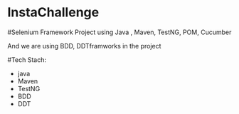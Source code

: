 # InstaChallenge

#Selenium Framework Project using Java , Maven, TestNG, POM, Cucumber

And we are using BDD, DDTframworks in the project

#Tech Stach:
- java
- Maven
- TestNG
- BDD
- DDT
